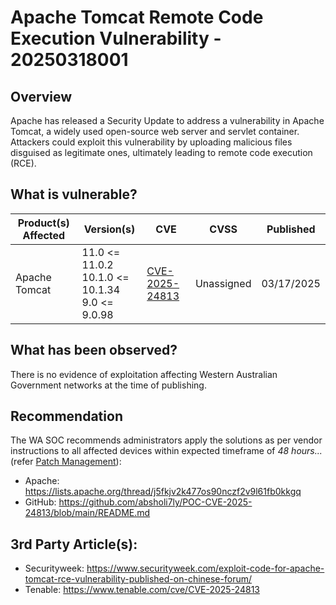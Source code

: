 # Apache Tomcat Remote Code Execution Vulnerability - 20250318001

## Overview

Apache has released a Security Update to address a vulnerability in Apache Tomcat, a widely used open-source web server and servlet container. Attackers could exploit this vulnerability by uploading malicious files disguised as legitimate ones, ultimately leading to remote code execution (RCE).

## What is vulnerable?

| Product(s) Affected | Version(s)                                                | CVE                                                               | CVSS | Published     |
| ------------------- | --------------------------------------------------------- | ----------------------------------------------------------------- | ---- | ------------ |
| Apache Tomcat       | 11.0 \<= 11.0.2 <br> 10.1.0 \<= 10.1.34 <br> 9.0 \<= 9.0.98 | [CVE-2025-24813](https://nvd.nist.gov/vuln/detail/CVE-2025-24813) | Unassigned  | 03/17/2025 |

## What has been observed?

There is no evidence of exploitation affecting Western Australian Government networks at the time of publishing.

## Recommendation

The WA SOC recommends administrators apply the solutions as per vendor instructions to all affected devices within expected timeframe of *48 hours...* (refer [Patch Management](../guidelines/patch-management.md)):

- Apache: <https://lists.apache.org/thread/j5fkjv2k477os90nczf2v9l61fb0kkgq>
- GitHub: <https://github.com/absholi7ly/POC-CVE-2025-24813/blob/main/README.md>

## 3rd Party Article(s):

- Securityweek: <https://www.securityweek.com/exploit-code-for-apache-tomcat-rce-vulnerability-published-on-chinese-forum/>
- Tenable: https://www.tenable.com/cve/CVE-2025-24813